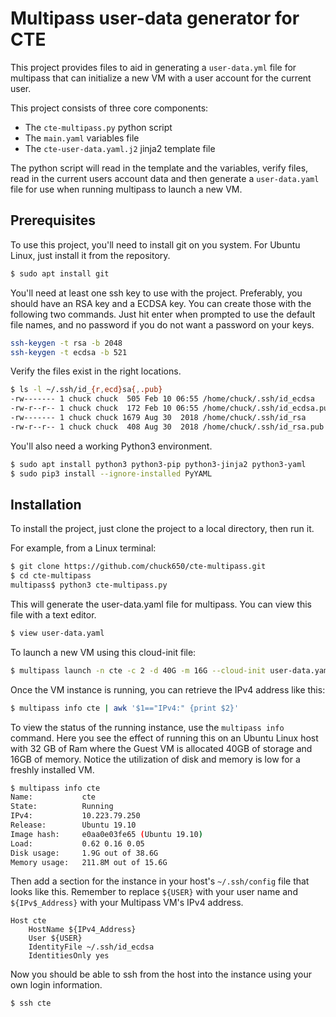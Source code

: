 # Multipass user-data generator for CTE

This project provides files to aid in generating a `user-data.yml` file for multipass that can initialize a new VM with a user account for the current user.

This project consists of three core components:

- The `cte-multipass.py` python script
- The `main.yaml` variables file
- The `cte-user-data.yaml.j2` jinja2 template file

The python script will read in the template and the variables, verify files, read in the current users account data and then generate a `user-data.yaml` file for use when running multipass to launch a new VM.

## Prerequisites

To use this project, you'll need to install git on you system.  For Ubuntu Linux, just install it from the repository.

```bash
$ sudo apt install git
```

You'll need at least one ssh key to use with the project.  Preferably, you should have an RSA key and a ECDSA key.  You can create those with the following two commands. Just hit enter when prompted to use the default file names, and no password if you do not want a password on your keys.

```bash
ssh-keygen -t rsa -b 2048
ssh-keygen -t ecdsa -b 521
```
Verify the files exist in the right locations.

```bash
$ ls -l ~/.ssh/id_{r,ecd}sa{,.pub}
-rw------- 1 chuck chuck  505 Feb 10 06:55 /home/chuck/.ssh/id_ecdsa
-rw-r--r-- 1 chuck chuck  172 Feb 10 06:55 /home/chuck/.ssh/id_ecdsa.pub
-rw------- 1 chuck chuck 1679 Aug 30  2018 /home/chuck/.ssh/id_rsa
-rw-r--r-- 1 chuck chuck  408 Aug 30  2018 /home/chuck/.ssh/id_rsa.pub
```

You'll also need a working Python3 environment.

```bash
$ sudo apt install python3 python3-pip python3-jinja2 python3-yaml
$ sudo pip3 install --ignore-installed PyYAML
```

## Installation
To install the project, just clone the project to a local directory, then run it.

For example, from a Linux terminal:

```bash
$ git clone https://github.com/chuck650/cte-multipass.git
$ cd cte-multipass
multipass$ python3 cte-multipass.py
```

This will generate the user-data.yaml file for multipass.  You can view this file with a text editor.

```bash
$ view user-data.yaml
```

To launch a new VM using this cloud-init file:

```bash
$ multipass launch -n cte -c 2 -d 40G -m 16G --cloud-init user-data.yaml eoan
```

Once the VM instance is running, you can retrieve the IPv4 address like this:

```bash
$ multipass info cte | awk '$1=="IPv4:" {print $2}'
```

To view the status of the running instance, use the `multipass info` command.  Here you see the effect of running this on an Ubuntu Linux host with 32 GB of Ram where the Guest VM is allocated 40GB of storage and 16GB of memory.  Notice the utilization of disk and memory is low for a freshly installed VM.

```bash
$ multipass info cte
Name:           cte
State:          Running
IPv4:           10.223.79.250
Release:        Ubuntu 19.10
Image hash:     e0aa0e03fe65 (Ubuntu 19.10)
Load:           0.62 0.16 0.05
Disk usage:     1.9G out of 38.6G
Memory usage:   211.8M out of 15.6G
```

Then add a section for the instance in your host's `~/.ssh/config` file that looks like this.  Remember to replace `${USER}` with your user name and `${IPv$_Address}` with your Multipass VM's IPv4 address.

```
Host cte
    HostName ${IPv4_Address}
    User ${USER}
    IdentityFile ~/.ssh/id_ecdsa
    IdentitiesOnly yes
```

Now you should be able to ssh from the host into the instance using your own login information.

```bash
$ ssh cte
```
